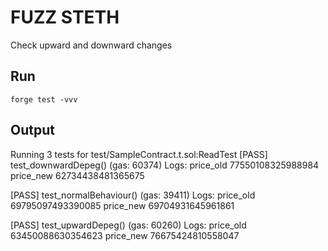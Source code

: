 # FUZZ STETH

Check upward and downward changes


## Run
`forge test -vvv `


## Output

Running 3 tests for test/SampleContract.t.sol:ReadTest
[PASS] test_downwardDepeg() (gas: 60374)
Logs:
  price_old 77550108325988984
  price_new 62734438481365675

[PASS] test_normalBehaviour() (gas: 39411)
Logs:
  price_old 69795097493390085
  price_new 69704931645961861

[PASS] test_upwardDepeg() (gas: 60260)
Logs:
  price_old 63450088630354623
  price_new 76675424810558047